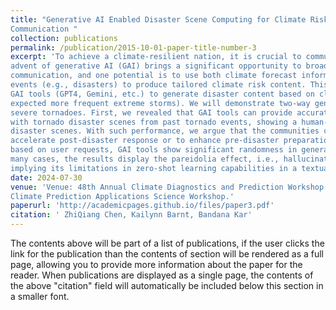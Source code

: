 ```yaml
---
title: "Generative AI Enabled Disaster Scene Computing for Climate Risk-Informed 
Communication "
collection: publications
permalink: /publication/2015-10-01-paper-title-number-3
excerpt: 'To achieve a climate-resilient nation, it is crucial to communicate climate risk comprehensively. The 
advent of generative AI (GAI) brings a significant opportunity to broaden climate risk-informed 
communication, and one potential is to use both climate forecast information and data from past climate 
events (e.g., disasters) to produce tailored climate risk content. This talk will explore the feasibility of 
GAI tools (GPT4, Gemini, etc.) to generate disaster content based on climate forecast information (e.g., 
expected more frequent extreme storms). We will demonstrate two-way generations with a focus on 
severe tornadoes. First, we revealed that GAI tools can provide accurate descriptions for input images 
with tornado disaster scenes from past tornado events, showing a human-like understanding of complex 
disaster scenes. With such performance, we argue that the communities can benefit from using GAI to 
accelerate post-disaster response or to enhance pre-disaster preparation. Second, at various EF scales 
based on user requests, GAI tools show significant randomness in generating visual damage patterns. In 
many cases, the results display the pareidolia effect, i.e., hallucinated rendering of tornado disaster scenes, 
implying its limitations in zero-shot learning capabilities in a textual-to-visual generation. '
date: 2024-07-30
venue: 'Venue: 48th Annual Climate Diagnostics and Prediction Workshop & the 21st Annual 
Climate Prediction Applications Science Workshop.'
paperurl: 'http://academicpages.github.io/files/paper3.pdf'
citation: ' ZhiQiang Chen, Kailynn Barnt, Bandana Kar'
---
```


The contents above will be part of a list of publications, if the user clicks the link for the publication than the contents of section will be rendered as a full page, allowing you to provide more information about the paper for the reader. When publications are displayed as a single page, the contents of the above "citation" field will automatically be included below this section in a smaller font.
